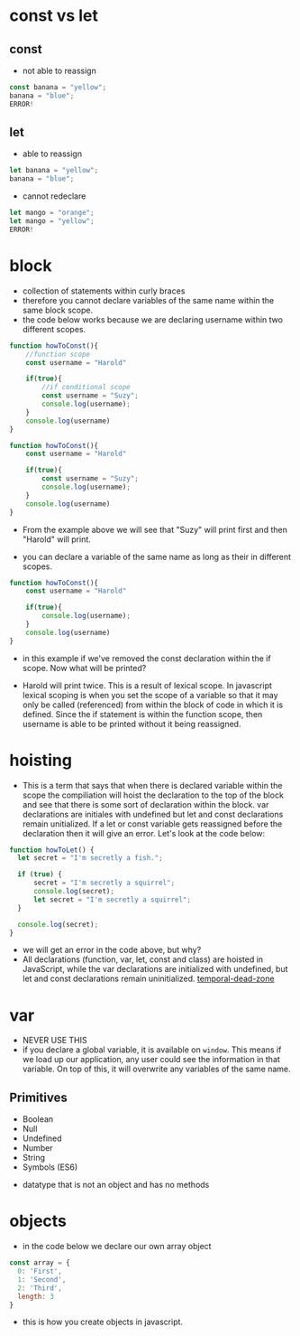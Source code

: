 # const vs let 

## const 
* not able to reassign 
```javascript
const banana = "yellow";
banana = "blue";
ERROR!
```

## let 
* able to reassign 
```javascript
let banana = "yellow";
banana = "blue";
```
* cannot redeclare
```javascript
let mango = "orange";
let mango = "yellow";
ERROR!
```

# block 

* collection of statements within curly braces
* therefore you cannot declare variables of the same name within the same block scope.
* the code below works because we are declaring username within two different scopes.  

```javascript
function howToConst(){
    //function scope
    const username = "Harold"

    if(true){
        //if conditional scope 
        const username = "Suzy";
        console.log(username);
    }
    console.log(username)
}
```

```javascript
function howToConst(){
    const username = "Harold"

    if(true){
        const username = "Suzy";
        console.log(username);
    }
    console.log(username)
}
```

* From the example above we will see that "Suzy" will print first and then "Harold" will print. 

* you can declare a variable of the same name as long as their in different scopes. 

```javascript
function howToConst(){
    const username = "Harold"

    if(true){
        console.log(username);
    }
    console.log(username)
}
```

* in this example if we've removed the const declaration within the if scope.  Now what will be printed? 

* Harold will print twice.  This is a result of lexical scope. In javascript lexical scoping is when you set the scope of a variable so that it may only be called (referenced) from within the block of code in which it is defined. Since the if statement is within the function scope, then username is able to be printed without it being reassigned.

# hoisting 
* This is a term that says that when there is declared variable within the scope the compiliation will hoist the declaration to the top of the block and see that there is some sort of declaration within the block.  var declarations are initiales with undefined but let and const declarations remain unitialized. If a let or const variable gets reassigned before the declaration then it will give an error.  Let's look at the code below: 

```javascript
function howToLet() {
  let secret = "I'm secretly a fish.";

  if (true) {
      secret = "I'm secretly a squirrel";
      console.log(secret);
      let secret = "I'm secretly a squirrel";
  }

  console.log(secret);
}
```
* we will get an error in the code above, but why? 
* All declarations (function, var, let, const and class) are hoisted in JavaScript, while the var declarations are initialized with undefined, but let and const declarations remain uninitialized.
[temporal-dead-zone](https://blog.bitsrc.io/hoisting-in-modern-javascript-let-const-and-var-b290405adfda)

# var 
* NEVER USE THIS 
* if you declare a global variable, it is available on `window`. This means if we load up our application, any user could see the information in that variable. On top of this, it will overwrite any variables of the same name.

## Primitives
  + Boolean
  + Null
  + Undefined
  + Number
  + String
  + Symbols (ES6)

* datatype that is not an object and has no methods

# objects

* in the code below we declare our own array object

```javascript 
const array = {
  0: 'First',
  1: 'Second',
  2: 'Third',
  length: 3
}
```
* this is how you create objects in javascript. 




